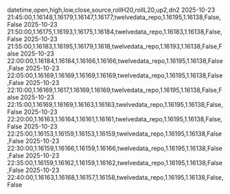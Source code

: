 datetime,open,high,low,close,source,rollH20,rollL20,up2,dn2
2025-10-23 21:45:00,1.16148,1.16179,1.16147,1.16177,twelvedata_repo,1.16195,1.16138,False,False
2025-10-23 21:50:00,1.16175,1.16193,1.16175,1.16184,twelvedata_repo,1.16183,1.16138,False,False
2025-10-23 21:55:00,1.16183,1.16195,1.16179,1.1618,twelvedata_repo,1.16193,1.16138,False,False
2025-10-23 22:00:00,1.16184,1.16184,1.16166,1.16166,twelvedata_repo,1.16195,1.16138,False,False
2025-10-23 22:05:00,1.16169,1.16169,1.16169,1.16169,twelvedata_repo,1.16195,1.16138,False,False
2025-10-23 22:10:00,1.16169,1.1617,1.16169,1.16169,twelvedata_repo,1.16195,1.16138,False,False
2025-10-23 22:15:00,1.16169,1.16169,1.16163,1.16163,twelvedata_repo,1.16195,1.16138,False,False
2025-10-23 22:20:00,1.16163,1.16164,1.16161,1.16161,twelvedata_repo,1.16195,1.16138,False,False
2025-10-23 22:25:00,1.16153,1.16159,1.16153,1.16159,twelvedata_repo,1.16195,1.16138,False,False
2025-10-23 22:30:00,1.16159,1.16166,1.16159,1.16166,twelvedata_repo,1.16195,1.16138,False,False
2025-10-23 22:35:00,1.16159,1.16162,1.16159,1.16162,twelvedata_repo,1.16195,1.16138,False,False
2025-10-23 22:40:00,1.16163,1.16168,1.16157,1.16158,twelvedata_repo,1.16195,1.16138,False,False

